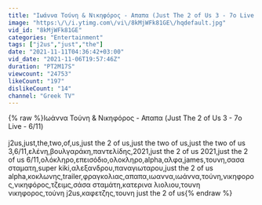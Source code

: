 ```yaml
---
title: "Ιωάννα Τούνη & Νικηφόρος - Απαπα (Just The 2 of Us 3 - 7ο Live - 6\/11)"
image: "https:\/\/i.ytimg.com\/vi\/8kMjWFk81GE\/hqdefault.jpg"
vid_id: "8kMjWFk81GE"
categories: "Entertainment"
tags: ["j2us","just","the"]
date: "2021-11-11T04:36:42+03:00"
vid_date: "2021-11-06T19:57:46Z"
duration: "PT2M17S"
viewcount: "24753"
likeCount: "197"
dislikeCount: "14"
channel: "Greek TV"
---
```

{% raw %}Ιωάννα Τούνη &amp; Νικηφόρος - Απαπα (Just The 2 of Us 3 - 7ο Live - 6/11)<br /><br />j2us,just,the,two,of,us,just the 2 of us,just the two of us,just the two of us 3,6/11,ελένη,βουλγαράκη,παντελίδης,2021,just the 2 of us 2021,just the 2 of us 6/11,ολόκληρο,επεισόδιο,ολοκληρο,alpha,αλφα,james,τουνη,σασα σταματη,super kiki,αλεξανδρου,παναγιωταρου,just the 2 of us alpha,κοκλωνης,trailer,φραγκολιας,απαπα,ιωαννα,ιωάννα,τούνη,νικηφορος,νικηφόρος,τζειμς,σάσα σταμάτη,κατερινα λιολιου,τουνη νικηφορος,τούνη j2us,καφετζης,τουνη just the 2 of us{% endraw %}
